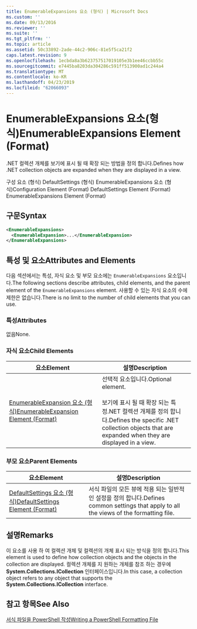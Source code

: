 ```yaml
---
title: EnumerableExpansions 요소 (형식) | Microsoft Docs
ms.custom: ''
ms.date: 09/13/2016
ms.reviewer: ''
ms.suite: ''
ms.tgt_pltfrm: ''
ms.topic: article
ms.assetid: 50c33892-2ade-44c2-906c-81e5f5ca21f2
caps.latest.revision: 9
ms.openlocfilehash: 1ecbda8a3b623757517019105e3b1ee46ccbb55c
ms.sourcegitcommit: e7445ba8203da304286c591ff513900ad1c244a4
ms.translationtype: MT
ms.contentlocale: ko-KR
ms.lasthandoff: 04/23/2019
ms.locfileid: "62066093"
---
```

# <a name="enumerableexpansions-element-format"></a><span data-ttu-id="e92f5-102">EnumerableExpansions 요소(형식)</span><span class="sxs-lookup"><span data-stu-id="e92f5-102">EnumerableExpansions Element (Format)</span></span>

<span data-ttu-id="e92f5-103">.NET 컬렉션 개체를 보기에 표시 될 때 확장 되는 방법을 정의 합니다.</span><span class="sxs-lookup"><span data-stu-id="e92f5-103">Defines how .NET collection objects are expanded when they are displayed in a view.</span></span>

<span data-ttu-id="e92f5-104">구성 요소 (형식) DefaultSettings (형식) EnumerableExpansions 요소 (형식)</span><span class="sxs-lookup"><span data-stu-id="e92f5-104">Configuration Element (Format) DefaultSettings Element (Format) EnumerableExpansions Element (Format)</span></span>

## <a name="syntax"></a><span data-ttu-id="e92f5-105">구문</span><span class="sxs-lookup"><span data-stu-id="e92f5-105">Syntax</span></span>

```xml
<EnumerableExpansions>
  <EnumerableExpansion>...</EnumerableExpansion>
</EnumerableExpansions>
```

## <a name="attributes-and-elements"></a><span data-ttu-id="e92f5-106">특성 및 요소</span><span class="sxs-lookup"><span data-stu-id="e92f5-106">Attributes and Elements</span></span>

<span data-ttu-id="e92f5-107">다음 섹션에서는 특성, 자식 요소 및 부모 요소에는 `EnumerableExpansions` 요소입니다.</span><span class="sxs-lookup"><span data-stu-id="e92f5-107">The following sections describe attributes, child elements, and the parent element of the `EnumerableExpansions` element.</span></span> <span data-ttu-id="e92f5-108">사용할 수 있는 자식 요소의 수에 제한은 없습니다.</span><span class="sxs-lookup"><span data-stu-id="e92f5-108">There is no limit to the number of child elements that you can use.</span></span>

### <a name="attributes"></a><span data-ttu-id="e92f5-109">특성</span><span class="sxs-lookup"><span data-stu-id="e92f5-109">Attributes</span></span>

<span data-ttu-id="e92f5-110">없음</span><span class="sxs-lookup"><span data-stu-id="e92f5-110">None.</span></span>

### <a name="child-elements"></a><span data-ttu-id="e92f5-111">자식 요소</span><span class="sxs-lookup"><span data-stu-id="e92f5-111">Child Elements</span></span>

|<span data-ttu-id="e92f5-112">요소</span><span class="sxs-lookup"><span data-stu-id="e92f5-112">Element</span></span>|<span data-ttu-id="e92f5-113">설명</span><span class="sxs-lookup"><span data-stu-id="e92f5-113">Description</span></span>|
|-------------|-----------------|
|[<span data-ttu-id="e92f5-114">EnumerableExpansion 요소 (형식)</span><span class="sxs-lookup"><span data-stu-id="e92f5-114">EnumerableExpansion Element (Format)</span></span>](./enumerableexpansion-element-format.md)|<span data-ttu-id="e92f5-115">선택적 요소입니다.</span><span class="sxs-lookup"><span data-stu-id="e92f5-115">Optional element.</span></span><br /><br /> <span data-ttu-id="e92f5-116">보기에 표시 될 때 확장 되는 특정.NET 컬렉션 개체를 정의 합니다.</span><span class="sxs-lookup"><span data-stu-id="e92f5-116">Defines the specific .NET collection objects that are expanded when they are displayed in a view.</span></span>|

### <a name="parent-elements"></a><span data-ttu-id="e92f5-117">부모 요소</span><span class="sxs-lookup"><span data-stu-id="e92f5-117">Parent Elements</span></span>

|<span data-ttu-id="e92f5-118">요소</span><span class="sxs-lookup"><span data-stu-id="e92f5-118">Element</span></span>|<span data-ttu-id="e92f5-119">설명</span><span class="sxs-lookup"><span data-stu-id="e92f5-119">Description</span></span>|
|-------------|-----------------|
|[<span data-ttu-id="e92f5-120">DefaultSettings 요소 (형식)</span><span class="sxs-lookup"><span data-stu-id="e92f5-120">DefaultSettings Element (Format)</span></span>](./defaultsettings-element-format.md)|<span data-ttu-id="e92f5-121">서식 파일의 모든 뷰에 적용 되는 일반적인 설정을 정의 합니다.</span><span class="sxs-lookup"><span data-stu-id="e92f5-121">Defines common settings that apply to all the views of the formatting file.</span></span>|

## <a name="remarks"></a><span data-ttu-id="e92f5-122">설명</span><span class="sxs-lookup"><span data-stu-id="e92f5-122">Remarks</span></span>

<span data-ttu-id="e92f5-123">이 요소를 사용 하 여 컬렉션 개체 및 컬렉션의 개체 표시 되는 방식을 정의 합니다.</span><span class="sxs-lookup"><span data-stu-id="e92f5-123">This element is used to define how collection objects and the objects in the collection are displayed.</span></span> <span data-ttu-id="e92f5-124">컬렉션 개체를 지 원하는 개체를 참조 하는 경우에 **System.Collections.ICollection** 인터페이스입니다.</span><span class="sxs-lookup"><span data-stu-id="e92f5-124">In this case, a collection object refers to any object that supports the  **System.Collections.ICollection** interface.</span></span>

## <a name="see-also"></a><span data-ttu-id="e92f5-125">참고 항목</span><span class="sxs-lookup"><span data-stu-id="e92f5-125">See Also</span></span>

[<span data-ttu-id="e92f5-126">서식 파일을 PowerShell 작성</span><span class="sxs-lookup"><span data-stu-id="e92f5-126">Writing a PowerShell Formatting File</span></span>](./writing-a-powershell-formatting-file.md)
